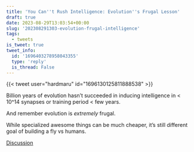 ```yaml
---
title: 'You Can''t Rush Intelligence: Evolution''s Frugal Lesson'
draft: true
date: 2023-08-29T13:03:54+00:00
slug: '202308291303-evolution-frugal-intelligence'
tags:
  - tweets
is_tweet: true
tweet_info:
  id: '1696403278958043355'
  type: 'reply'
  is_thread: False
---
```




{{< tweet user="hardmaru" id="1696130125811888538" >}}

Billion years of  evolution hasn’t succeeded in inducing intelligence in &lt; 10^14 synapses or training period &lt; few years.

And remember evolution is *extremely* frugal.

While specialized awesome things can be much cheaper, it’s still different goal of building a fly vs humans.

[Discussion](https://x.com/sytelus/status/1696403278958043355)
